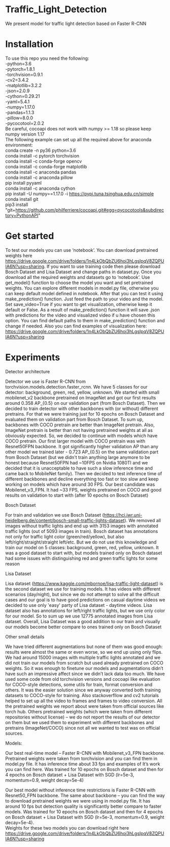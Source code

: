 # Traffic_Light_Detection

We present model for traffic light detection based on Faster R-CNN <br />

# Installation
To use this repo you need the following: <br />
-python=3.6 <br /> 
-pytorch=1.8.1 <br />
-torchvision=0.9.1 <br /> 
-cv2=3.4.2 <br />
-matplotlib=3.2.2 <br /> 
-json=2.0.9 <br />
-cython=0.29.21 <br /> 
-yaml=5.4.1 <br /> 
-numpy=1.17.0 <br /> 
-pandas=1.1.3 <br /> 
-pillow=8.0.0 <br /> 
-pycocotool=2.0.2 <br />
Be careful, cocoapi does not work with numpy >= 1.18 so please keep numpy version 1.17 <br /> 
The following example can set up all the required above for anaconda environment: <br />
conda create -n py36 python=3.6 <br />
conda install -c pytorch torchvision <br />
conda install -c conda-forge opencv <br /> 
conda install -c conda-forge matplotlib <br />
conda install -c anaconda pandas <br /> 
conda install -c anaconda pillow <br />
pip install pyyaml <br />
conda install -c anaconda cython <br /> 
pip install -U numpy==1.17.0 -i https://pypi.tuna.tsinghua.edu.cn/simple <br /> 
conda install git <br /> 
pip3 install "git+https://github.com/philferriere/cocoapi.git#egg=pycocotools&subdirectory=PythonAPI" <br />
# Get started
To test our models you can use ‘notebook’. You can download pretrained weights here https://drive.google.com/drive/folders/1n4LkObQbZU6hoj3hLgsIpqV8ZQPUIA6N?usp=sharing. If you want to use training code then please download Bosch Dataset and Lisa Dataset and change paths in dataset.py. Once you download all the required weights and datasets go to ‘notebook’. Use get_model() function to choose the model you want and set pretrained weights. You can explore different models in model.py file, otherwise you can keep default model defined in notebook. After that you can test it using make_prediction() function. Just feed the path to your video and the model. Set save_video=True if you want to get visualization, otherwise keep it default or False. As a result of make_prediction() function it will save .json with predictions for the video and visualized video if u have chosen this option. You can find default paths to them in make_prediction() function and change if needed. Also you can find examples of visualization here: https://drive.google.com/drive/folders/1n4LkObQbZU6hoj3hLgsIpqV8ZQPUIA6N?usp=sharing

# Experiments

Detector architecture <br />

Detector we use is Faster R-CNN from torchvision.models.detection.faster_rcnn. We have 5 classes for our detector: background, green, red, yellow, unknown. We started with small mobilenet_v2 backbone pretrained on ImageNet and got our first results around 0.358 AP_{0.5} on our validation part (from Bosch Dataset). Then we decided to train detector with other backbones with (or without) different pretrains. For that we were training just for 10 epochs on Bosch Dataset and evaluated them on validation part from Bosch Dataset. To sum up, backbones with COCO pretrain are better than ImageNet pretrain. Also, ImageNet pretrain is better than not having pretrained weights at all as obviously expected. So, we decided to continue with models which have COCO pretrain. Our first larger model with COCO pretrain was with Resnet50FPN backbone. It got significantly higher validation AP than any other model we trained later - 0.723 AP_{0.5} on the same validation part from Bosch Dataset (but we didn't train anything large anymore to be honest because Resnet50FPN had ~10FPS on Nvidia 1080TI and we decided that it is unacceptable to have such a slow inference time and came back to MobileNet family). Then we decided to test inference time of different backbones and decline everything too fast or too slow and keep working on models which have around 30 FPS. Our best candidate was Mobilenet_v3_FPN. It had ~33 FPS, weights pretrained on COCO and good results on validation to start with (after 10 epochs on Bosch Dataset) <br />

Bosch Dataset <br />

For train and validation we use Bosch Dataset (https://hci.iwr.uni-heidelberg.de/content/bosch-small-traffic-lights-dataset). We removed all images without traffic lights and end up with 3153 images with annotated traffic lights (out of 5093 images in train). Bosch dataset has annotations not only for traffic light color (green/red/yellow), but also left/right/straight/straight left/etc. But we do not use this knowledge and train our model on 5 classes: background, green, red, yellow, unknown. It was a good dataset to start with, but models trained only on Bosch dataset had some issues with distinguishing red and green traffic lights for some reason <br />

Lisa Dataset <br />

Lisa dataset (https://www.kaggle.com/mbornoe/lisa-traffic-light-dataset) is the second dataset we use for training models. It has videos with different scenarios (day/night), but since we do not attempt to solve all the difficult cases and our goal is to have good predictions on casual daytime videos we decided to use only 'easy' party of Lisa dataset - daytime videos. Lisa dataset also has annotations for left/right traffic lights, but we use only color for our model. So to sum up we use 12775 annotated images from Lisa dataset. Overall, Lisa Dataset was a good addition to our train and visually our models become better compare to ones trained only on Bosch Dataset <br />

Other small details <br />

We have tried different augmentations but none of them was good enough: results were almost the same or even worse, so we end up using only flips. We had around 15000 images with multiple traffic lights annotated and we did not train our models from scratch but used already pretrained on COCO weights. So it was enough to finetune our models and augmentations didn’t have such an impressive affect since we didn’t lack data too much. We have used some code from old torchvision versions and cocoapi like evaluation for COCO-style detections, some utils for train, format conversion and others. It was the easier solution since we anyway converted both training datasets to COCO-style for training. Also stackoverfllow and cv2 tutorials helped to set up all the video to frames and frames to video conversion. All the pretrained weights we report about were taken from official sources like torch hub. Others pretrained weights (which were taken from different repositories without license) – we do not report the results of our detector on them but we used them to experiment with different backbones and pretrains (ImageNet/COCO) since not all we wanted to test was on official sources. <br />

Models:<br />

Our best real-time model – Faster R-CNN with Mobilenet_v3_FPN backbone. Pretrained weights were taken from torchvision and you can find them in model.py file. It has inference time about 33 fps and examples of It’s work you can find here. Was trained for 10 epochs on Bosch dataset and then for 4 epochs on Bosch dataset + Lisa Dataset with SGD (lr=5e-3, momentum=0.9, weight decay=5e-4) <br />

Our best model without inference time restrictions is  Faster R-CNN with Resnet50_FPN backbone. The same about backbone – you can find the way to download pretrained weights we were using in model.py file. It has around 10 fps but detection quality is significantly better compare to faster models. Was trained for 10 epochs on Bosch dataset and then for 4 epochs on Bosch dataset + Lisa Dataset with SGD (lr=5e-3, momentum=0.9, weight decay=5e-4). <br />
Weights for these two models you can download right here https://drive.google.com/drive/folders/1n4LkObQbZU6hoj3hLgsIpqV8ZQPUIA6N?usp=sharing <br />
